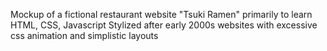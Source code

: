 Mockup of a fictional restaurant website "Tsuki Ramen" primarily to learn HTML, CSS, Javascript 
Stylized after early 2000s websites with excessive css animation and simplistic layouts
